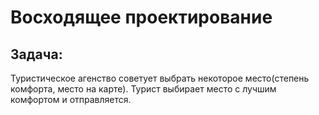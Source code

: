 # Восходящее проектирование
## Задача:
Туристическое агенство советует выбрать некоторое место(степень комфорта, место на карте).
Турист выбирает место с лучшим комфортом и отправляется.